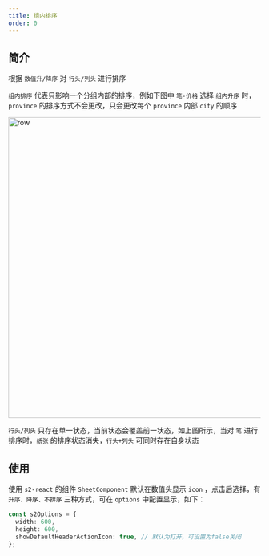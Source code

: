 ```yaml
---
title: 组内排序
order: 0
---
```


## 简介

根据 `数值升/降序` 对 `行头/列头` 进行排序

`组内排序` 代表只影响一个分组内部的排序，例如下图中 `笔-价格` 选择 `组内升序` 时，`province` 的排序方式不会更改，只会更改每个 `province` 内部 `city` 的顺序

<img src="https://gw.alipayobjects.com/mdn/rms_56cbb2/afts/img/A*SszqS7EGaXkAAAAAAAAAAAAAARQnAQ" width = "600"  alt="row" />

`行头/列头` 只存在单一状态，当前状态会覆盖前一状态，如上图所示，当对 `笔` 进行排序时，`纸张` 的排序状态消失，`行头+列头` 可同时存在自身状态

## 使用

使用 `s2-react` 的组件 `SheetComponent` 默认在数值头显示 `icon` ，点击后选择，有 `升序、降序、不排序` 三种方式，可在 `options` 中配置显示，如下：

```ts
const s2Options = {
  width: 600,
  height: 600,
  showDefaultHeaderActionIcon: true, // 默认为打开，可设置为false关闭
};
```

